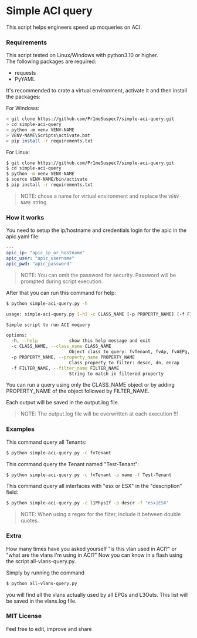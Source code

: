 # Simple ACI query

This script helps engineers speed up moqueries on ACI.


### Requirements

This script tested on Linux/Windows with python3.10 or higher.  
The following packages are required:
 - requests
 - PyYAML

It's recommended to crate a virtual environment, activate it and then install the packages:

For Windows:

```sh
> git clone https://github.com/Pr1meSuspec7/simple-aci-query.git
> cd simple-aci-query
> python -m venv VENV-NAME
> VENV-NAME\Scripts\activate.bat
> pip install -r requirements.txt
```

For Linux:

```sh
$ git clone https://github.com/Pr1meSuspec7/simple-aci-query.git
$ cd simple-aci-query
$ python -m venv VENV-NAME
$ source VENV-NAME/bin/activate
$ pip install -r requirements.txt
```
>NOTE: chose a name for virtual environment and replace the `VENV-NAME` string


### How it works

You need to setup the ip/hostname and credentials login for the apic in the apic.yaml file:
```yaml
---
apic_ip: "apic_ip_or_hostname"
apic_user: "apic_username"
apic_pwd: "apic_password"
```
>NOTE: You can omit the password for security. Password will be prompted during script execution.

After that you can run this command for help:
```sh
$ python simple-aci-query.py -h

usage: simple-aci-query.py [-h] -c CLASS_NAME [-p PROPERTY_NAME] [-f FILTER_NAME]

Simple script to run ACI moquery

options:
  -h, --help            show this help message and exit
  -c CLASS_NAME, --class_name CLASS_NAME
                        Object class to query: fvTenant, fvAp, fvAEPg, fvRsPathAtt, l3extRsPathL3OutAtt, l1PhysIf
  -p PROPERTY_NAME, --property_name PROPERTY_NAME
                        Class property to filter: descr, dn, encap
  -f FILTER_NAME, --filter_name FILTER_NAME
                        String to match in filtered property
```

You can run a query using only the CLASS_NAME object or by adding PROPERTY_NAME of the object followed by FILTER_NAME.

Each output will be saved in the output.log file. 
>NOTE: The output.log file will be overwritten at each execution !!!


### Examples

This command query all Tenants:
```sh
$ python simple-aci-query.py -c fvTenant
```

This command query the Tenant named "Test-Tenant":
```sh
$ python simple-aci-query.py -c fvTenant -p name -f Test-Tenant
```

This command query all interfaces with "esx or ESX" in the "description" field:
```sh
$ python simple-aci-query.py -c l1PhysIf -p descr -f "esx|ESX"
```
>NOTE: When using a regex for the filter, include it between double quotes.


### Extra

How many times have you asked yourself "is this vlan used in ACI?" or "what are the vlans I'm using in ACI?" 
Now you can know in a flash using the script all-vlans-query.py.

Simply by running the command
```sh
$ python all-vlans-query.py
```
you will find all the vlans actually used by all EPGs and L3Outs. This list will be saved in the vlans.log file.


### MIT License
Feel free to edit, improve and share
